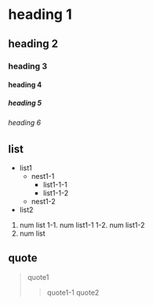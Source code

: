 # heading 1
## heading 2
### heading 3
#### heading 4
##### heading 5
###### heading 6

## list
- list1
  - nest1-1
    - list1-1-1
    - list1-1-2
  - nest1-2
- list2
1. num list
 1-1. num list1-1
 1-2. num list1-2
2. num list

## quote
> quote1
>> quote1-1
> quote2

